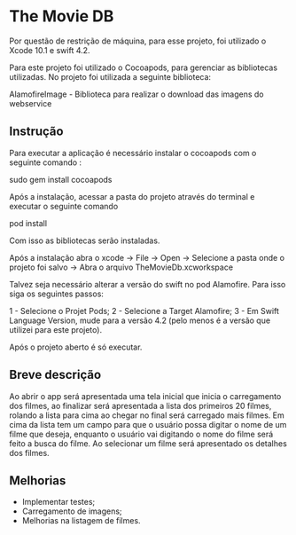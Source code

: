 # The Movie DB

Por questão de restrição de máquina, para esse projeto, foi utilizado o Xcode 10.1 e swift 4.2.

Para este projeto foi utilizado o Cocoapods, para gerenciar as bibliotecas utilizadas. No projeto foi utilizada a seguinte biblioteca:

AlamofireImage - Biblioteca para realizar o download das imagens do webservice

## Instrução

Para executar a aplicação é necessário instalar o cocoapods com o seguinte comando :

sudo gem install cocoapods

Após a instalação, acessar a pasta do projeto através do terminal e executar o seguinte comando

pod install

Com isso as bibliotecas serão instaladas.

Após a instalação abra o xcode -> File -> Open -> Selecione a pasta onde o projeto foi salvo -> Abra o arquivo TheMovieDb.xcworkspace

Talvez seja necessário alterar a versão do swift no pod Alamofire. Para isso siga os seguintes passos:

  1 - Selecione o Projet Pods;
  2 - Selecione a Target Alamofire;
  3 - Em Swift Language Version, mude para a versão 4.2 (pelo menos é a versão que utilizei para este projeto).

Após o projeto aberto é só executar.

## Breve descrição

Ao abrir o app será apresentada uma tela inicial que inicia o carregamento dos filmes, ao finalizar será apresentada a lista dos primeiros 20 filmes, rolando a lista para cima ao chegar no final será carregado mais filmes. Em cima da lista tem um campo para que o usuário possa digitar o nome de um filme que deseja, enquanto o usuário vai digitando o nome do filme será feito a busca do filme. Ao selecionar um filme será apresentado os detalhes dos filmes.

## Melhorias

- Implementar testes;
- Carregamento de imagens;
- Melhorias na listagem de filmes.
